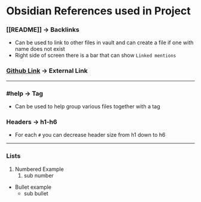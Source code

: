 # Obsidian References used in Project

### [[README]]  -> Backlinks
- Can be used to link to other files in vault and can create a file if one with name does not exist
- Right side of screen there is a bar that can show `Linked mentions`

### [Github Link](https://github.com/B-Lidberg/Android-Notes) -> External Link
---

### #help -> Tag
- Can be used to help group various files together with a tag

### Headers -> h1-h6
- For each `#` you can decrease header size from h1 down to h6

---

### Lists
1. Numbered Example
	1. sub number
- Bullet example
	- sub bullet
